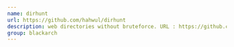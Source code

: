```yaml
---
name: dirhunt
url: https://github.com/hahwul/dirhunt
description: web directories without bruteforce. URL : https://github.com/hahwul/dirhunt Groups : blackarch blackarch-webapp blackarch-scanner
group: blackarch
---
```

